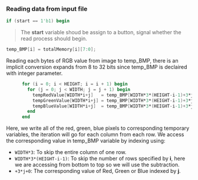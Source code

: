 ### Reading data from input file
```verilog
if (start == 1'b1) begin
```
>The **start** variable shoud be assign to a button, signal whether the read process should begin.

```verilog
temp_BMP[i] = totalMemory[i][7:0];
```
Reading each bytes of RGB value from image to temp_BMP, there is an implicit conversion expands from 8 to 32 bits since temp_BMP is declaired with integer parameter.

```verilog
      for (i = 0; i < HEIGHT; i = i + 1) begin
        for (j = 0; j < WIDTH; j = j + 1) begin
          tempRedValue[WIDTH*i+j]   = temp_BMP[WIDTH*3*(HEIGHT-i-1)+3*j+0];
          tempGreenValue[WIDTH*i+j] = temp_BMP[WIDTH*3*(HEIGHT-i-1)+3*j+1];
          tempBlueValue[WIDTH*i+j]  = temp_BMP[WIDTH*3*(HEIGHT-i-1)+3*j+2];
        end
      end
```
Here, we write all of the red, green, blue pixels to corresponding temporary variables, the iteration will go for each column from each row.
We access the corresponding value in temp_BMP variable by indexing using: 
- `WIDTH*3`: To skip the entire column of one row.
- `WIDTH*3*(HEIGHT-i-1)`: To skip the number of rows specified by **i**, here we are accessing from bottom to top so we will use the subtraction.
- `+3*j+0`: The corresponding value of Red, Green or Blue indexed by **j**.
